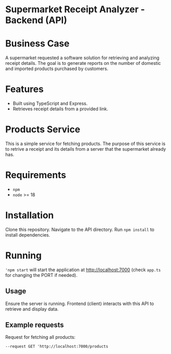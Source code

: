 # Supermarket Receipt Analyzer - Backend (API)

# Business Case

A supermarket requested a software solution for retrieving and analyzing receipt details. The goal is to generate reports on the number of domestic and imported products purchased by customers.

# Features

- Built using TypeScript and Express.
- Retrieves receipt details from a provided link.

# Products Service

This is a simple service for fetching products. The purpose of this service is to retrive a receipt and its details from a server that the supermarket already has.

# Requirements

- `npm`
- `node` >= 18

# Installation

Clone this repository.
Navigate to the API directory.
Run `npm install` to install dependencies.

# Running

`'npm start` will start the application at
[http://localhost:7000](http://localhost:7000) (check `app.ts` for changing the PORT if needed).

## Usage

Ensure the server is running.
Frontend (client) interacts with this API to retrieve and display data.

## Example requests

Request for fetching all products:

```
--request GET 'http://localhost:7000/products
```
